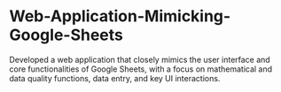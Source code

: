 # Web-Application-Mimicking-Google-Sheets
Developed a web application that closely mimics the user interface and core functionalities of Google Sheets, with a focus on mathematical and data quality functions, data entry, and key UI interactions.
